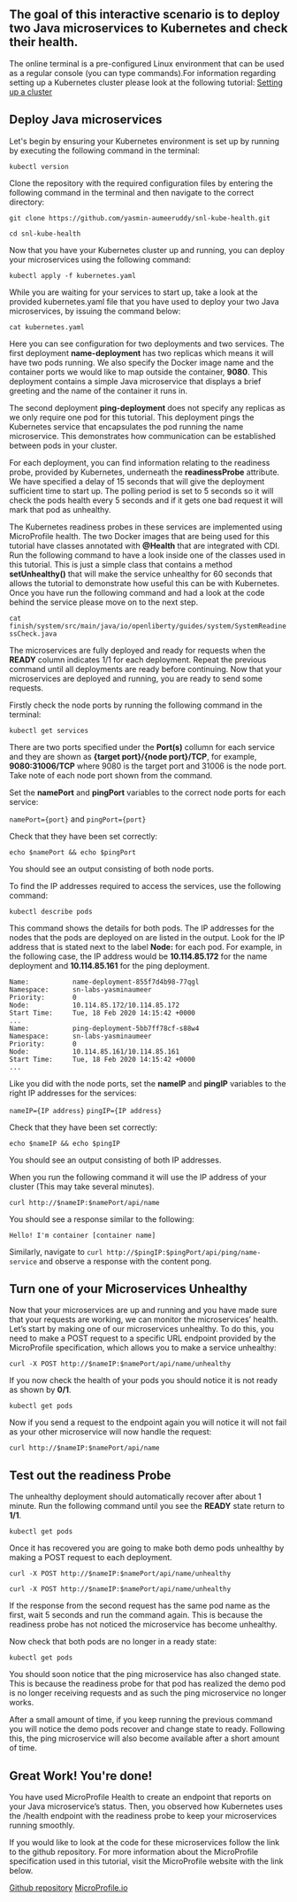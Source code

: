 ## The goal of this interactive scenario is to deploy two Java microservices to Kubernetes and check their health.

The online terminal is a pre-configured Linux environment that can be used as a regular console (you can type commands).For information regarding setting up a Kubernetes cluster please look at the following tutorial:
[Setting up a cluster](https://kubernetes.io/docs/tutorials/kubernetes-basics/create-cluster/cluster-interactive/) 

## Deploy Java microservices

Let's begin by ensuring your Kubernetes environment is set up by running by executing the following command in the terminal:

`kubectl version`

Clone the repository with the required configuration files by entering the following command in the terminal and then navigate to the correct directory:

`git clone https://github.com/yasmin-aumeeruddy/snl-kube-health.git`

`cd snl-kube-health`

Now that you have your Kubernetes cluster up and running, you can deploy your microservices using the following command:

`kubectl apply -f kubernetes.yaml`

While you are waiting for your services to start up, take a look at the provided kubernetes.yaml file that you have used to deploy your two Java microservices, by issuing the command below:

`cat kubernetes.yaml`

Here you can see configuration for two deployments and two services. The first deployment **name-deployment** has two replicas which means it will have two pods running. We also specify the Docker image name and the container ports we would like to map outside the container, **9080**. This deployment contains a simple Java microservice that displays a brief greeting and the name of the container it runs in.

The second deployment **ping-deployment** does not specify any replicas as we only require one pod for this tutorial. This deployment pings the Kubernetes service that encapsulates the pod running the name microservice. This demonstrates how communication can be established between pods in your cluster.

For each deployment, you can find information relating to the readiness probe, provided by Kubernetes, underneath the **readinessProbe** attribute. We have specified a delay of 15 seconds that will give the deployment sufficient time to start up. The polling period is set to 5 seconds so it will check the pods health every 5 seconds and if it gets one bad request it will mark that pod as unhealthy.

The Kubernetes readiness probes in these services are implemented using MicroProfile health. The two Docker images that are being used for this tutorial have classes annotated with **@Health** that are integrated with CDI. Run the following command to have a look inside one of the classes used in this tutorial. This is just a simple class that contains a method **setUnhealthy()** that will make the service unhealthy for 60 seconds that allows the tutorial to demonstrate how useful this can be with Kubernetes. Once you have run the following command and had a look at the code behind the service please move on to the next step.

`cat finish/system/src/main/java/io/openliberty/guides/system/SystemReadinessCheck.java`

The microservices are fully deployed and ready for requests when the **READY** column indicates 1/1 for each deployment. Repeat the previous command until all deployments are ready before continuing. Now that your microservices are deployed and running, you are ready to send some requests.

Firstly check the node ports by running the following command in the terminal:

`kubectl get services` 

There are two ports specified under the **Port(s)** collumn for each service and they are shown as **{target port}/{node port}/TCP**, for example, **9080:31006/TCP** where 9080 is the target port and 31006 is the node port. Take note of each node port shown from the command.

Set the **namePort** and **pingPort** variables to the correct node ports for each service:

`namePort={port}`
and 
`pingPort={port}`

Check that they have been set correctly: 

`echo $namePort && echo $pingPort`

You should see an output consisting of both node ports. 

To find the IP addresses required to access the services, use the following command:

`kubectl describe pods`

This command shows the details for both pods. The IP addresses for the nodes that the pods are deployed on are listed in the output. Look for the IP address that is stated next to the label **Node:** for each pod. For example, in the following case, the IP address would be **10.114.85.172** for the name deployment and **10.114.85.161** for the ping deployment. 

```
Name:           name-deployment-855f7d4b98-77qgl
Namespace:      sn-labs-yasminaumeer
Priority:       0
Node:           10.114.85.172/10.114.85.172
Start Time:     Tue, 18 Feb 2020 14:15:42 +0000
...
Name:           ping-deployment-5bb7ff78cf-s88w4
Namespace:      sn-labs-yasminaumeer
Priority:       0
Node:           10.114.85.161/10.114.85.161
Start Time:     Tue, 18 Feb 2020 14:15:42 +0000
...
```

Like you did with the node ports, set the **nameIP** and **pingIP** variables to the right IP addresses for the services:

`nameIP={IP address}`
`pingIP={IP address}`

Check that they have been set correctly: 

`echo $nameIP && echo $pingIP`

You should see an output consisting of both IP addresses.

When you run the following command it will use the IP address of your cluster (This may take several minutes).

`curl http://$nameIP:$namePort/api/name`

You should see a response similar to the following:

`Hello! I'm container [container name]`

Similarly, navigate to `curl http://$pingIP:$pingPort/api/ping/name-service` and observe a response with the content pong.

## Turn one of your Microservices Unhealthy

Now that your microservices are up and running and you have made sure that your requests are working, we can monitor the microservices’ health. Let’s start by making one of our microservices unhealthy. To do this, you need to make a POST request to a specific URL endpoint provided by the MicroProfile specification, which allows you to make a service unhealthy:

`curl -X POST http://$nameIP:$namePort/api/name/unhealthy`

If you now check the health of your pods you should notice it is not ready as shown by **0/1**.

`kubectl get pods`

Now if you send a request to the endpoint again you will notice it will not fail as your other microservice will now handle the request:

`curl http://$nameIP:$namePort/api/name`

## Test out the readiness Probe

The unhealthy deployment should automatically recover after about 1 minute. Run the following command until you see the **READY** state return to **1/1**.

`kubectl get pods`

Once it has recovered you are going to make both demo pods unhealthy by making a POST request to each deployment.

`curl -X POST http://$nameIP:$namePort/api/name/unhealthy`

`curl -X POST http://$nameIP:$namePort/api/name/unhealthy`

 If the response from the second request has the same pod name as the first, wait 5 seconds and run the command again. This is because the readiness probe has not noticed the microservice has become unhealthy.

 Now check that both pods are no longer in a ready state:

 `kubectl get pods`

 You should soon notice that the ping microservice has also changed state. This is because the readiness probe for that pod has realized the demo pod is no longer receiving requests and as such the ping microservice no longer works.

 After a small amount of time, if you keep running the previous command you will notice the demo pods recover and change state to ready. Following this, the ping microservice will also become available after a short amount of time.
 
 ## Great Work! You're done!

You have used MicroProfile Health to create an endpoint that reports on your Java microservice’s status. Then, you observed how Kubernetes uses the /health endpoint with the readiness probe to keep your microservices running smoothly.

If you would like to look at the code for these microservices follow the link to the github repository. For more information about the MicroProfile specification used in this tutorial, visit the MicroProfile website with the link below.

[Github repository](https://github.com/OpenLiberty/guide-kubernetes-microprofile-health)
[MicroProfile.io](https://microprofile.io)

